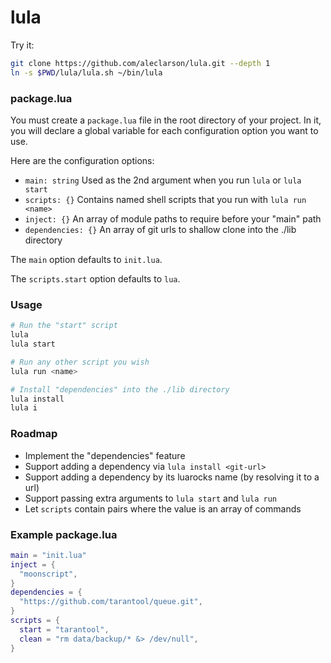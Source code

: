 # lula

Try it:
```sh
git clone https://github.com/aleclarson/lula.git --depth 1
ln -s $PWD/lula/lula.sh ~/bin/lula
```

### package.lua

You must create a `package.lua` file in the root directory of your project.
In it, you will declare a global variable for each configuration option you want to use.

Here are the configuration options:
- `main: string` Used as the 2nd argument when you run `lula` or `lula start`
- `scripts: {}` Contains named shell scripts that you run with `lula run <name>`
- `inject: {}` An array of module paths to require before your "main" path
- `dependencies: {}` An array of git urls to shallow clone into the ./lib directory

The `main` option defaults to `init.lua`.

The `scripts.start` option defaults to `lua`.

### Usage

```sh
# Run the "start" script
lula
lula start

# Run any other script you wish
lula run <name>

# Install "dependencies" into the ./lib directory
lula install
lula i
```

### Roadmap

- Implement the "dependencies" feature
- Support adding a dependency via `lula install <git-url>`
- Support adding a dependency by its luarocks name (by resolving it to a url)
- Support passing extra arguments to `lula start` and `lula run`
- Let `scripts` contain pairs where the value is an array of commands

### Example package.lua

```lua
main = "init.lua"
inject = {
  "moonscript",
}
dependencies = {
  "https://github.com/tarantool/queue.git",
}
scripts = {
  start = "tarantool",
  clean = "rm data/backup/* &> /dev/null",
}
```
